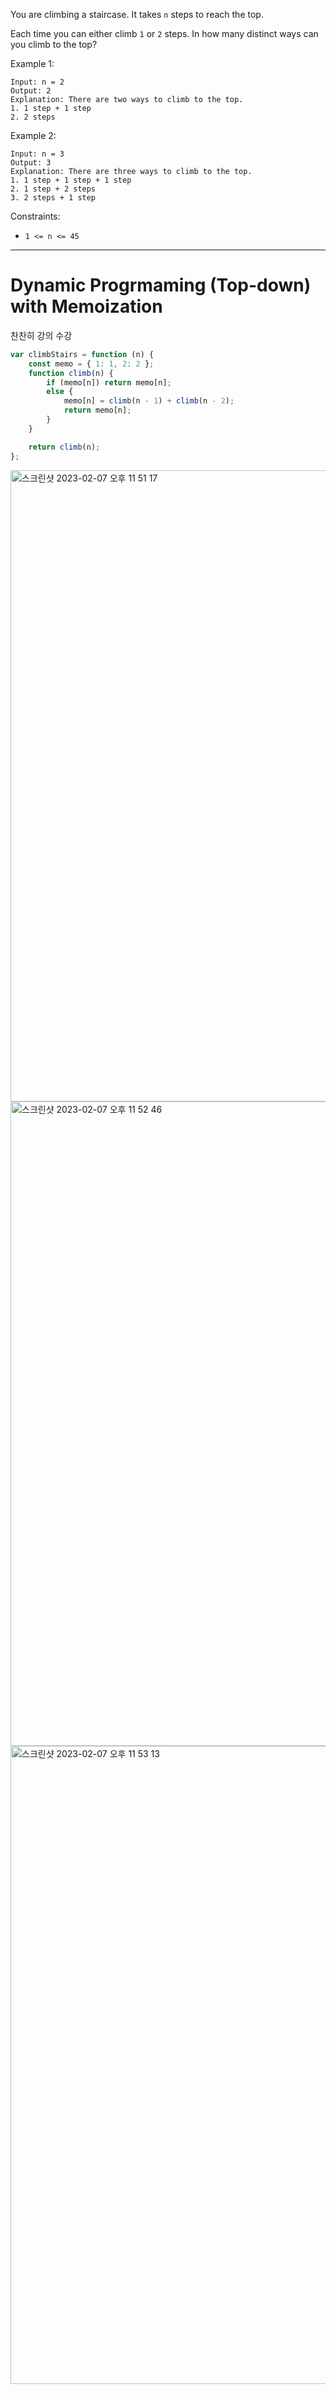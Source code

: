 You are climbing a staircase. It takes `n` steps to reach the top.

Each time you can either climb `1` or `2` steps. In how many distinct ways can you climb to the top?

Example 1:

```
Input: n = 2
Output: 2
Explanation: There are two ways to climb to the top.
1. 1 step + 1 step
2. 2 steps
```

Example 2:

```
Input: n = 3
Output: 3
Explanation: There are three ways to climb to the top.
1. 1 step + 1 step + 1 step
2. 1 step + 2 steps
3. 2 steps + 1 step
```

Constraints:

-   `1 <= n <= 45`

---

# Dynamic Progrmaming (Top-down) with Memoization

찬찬히 강의 수강

```js
var climbStairs = function (n) {
    const memo = { 1: 1, 2: 2 };
    function climb(n) {
        if (memo[n]) return memo[n];
        else {
            memo[n] = climb(n - 1) + climb(n - 2);
            return memo[n];
        }
    }

    return climb(n);
};
```
<img width="1010" alt="스크린샷 2023-02-07 오후 11 51 17" src="https://user-images.githubusercontent.com/67771055/217278525-84513b4f-6994-4f3a-9863-3701a443ca95.png">

<img width="1031" alt="스크린샷 2023-02-07 오후 11 52 46" src="https://user-images.githubusercontent.com/67771055/217278899-406a7c37-38d7-4cee-ba37-b3fb613687bf.png">

<img width="1021" alt="스크린샷 2023-02-07 오후 11 53 13" src="https://user-images.githubusercontent.com/67771055/217278993-bde1845b-bef6-48e6-85da-a7c589beafbc.png">

